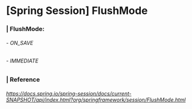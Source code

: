 # [Spring Session] FlushMode

### | FlushMode:

###### - ON_SAVE



###### - IMMEDIATE



### | Reference 

###### https://docs.spring.io/spring-session/docs/current-SNAPSHOT/api/index.html?org/springframework/session/FlushMode.html

